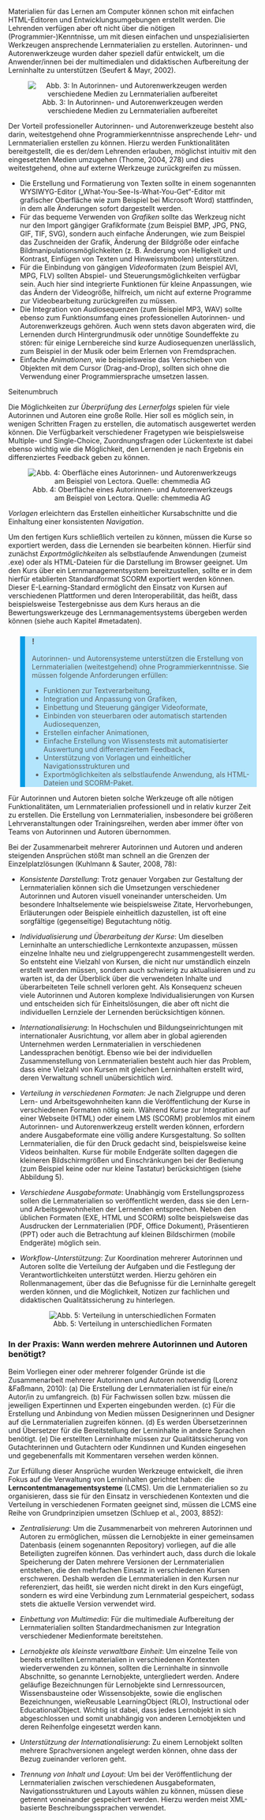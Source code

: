 <!-- filename: 03_Autorinnen-_und_Autorenwerkzeuge_und_Lerncontentmanagementsysteme_Was_wird_zur_Erstellung_von_Lernmaterialien_benoetigt.md -->
<!-- title: Autorinnen- und Autorenwerkzeuge und Lerncontentmanagementsysteme: Was wird zur Erstellung von Lernmaterialien benötigt? -->

Materialien für das Lernen am Computer können schon mit einfachen HTML-Editoren und Entwicklungsumgebungen erstellt werden. Die Lehrenden verfügen aber oft nicht über die nötigen (Programmier-)Kenntnisse, um mit diesen einfachen und unspezialisierten Werkzeugen ansprechende Lernmaterialien zu erstellen. Autorinnen- und Autorenwerkzeuge wurden daher speziell dafür entwickelt, um die Anwender/innen bei der multimedialen und didaktischen Aufbereitung der Lerninhalte zu unterstützen (Seufert & Mayr, 2002).

<center><figure>
  <img src="https://raw.githubusercontent.com/ed-tech-at/L3T/refs/heads/main/07_Informationssysteme/img/03_In_Autorinnen_und_Autorenwerkzeugen_werden_verschiedene_Medien_zu_Lernmaterialie.jpg" alt="Abb. 3: In Autorinnen- und Autorenwerkzeugen werden verschiedene Medien zu Lernmaterialien aufbereitet">
  <figcaption>Abb. 3: In Autorinnen- und Autorenwerkzeugen werden verschiedene Medien zu Lernmaterialien aufbereitet</figcaption>
</figure></center>


Der Vorteil professioneller Autorinnen- und Autorenwerkzeuge besteht also darin, weitestgehend ohne Programmierkenntnisse ansprechende Lehr- und Lernmaterialien erstellen zu können. Hierzu werden Funktionalitäten bereitgestellt, die es der/dem Lehrenden erlauben, möglichst intuitiv mit den eingesetzten Medien umzugehen (Thome, 2004, 278) und dies weitestgehend, ohne auf externe Werkzeuge zurückgreifen zu müssen.

- Die Erstellung und Formatierung von Texten sollte in einem sogenannten WYSIWYG-Editor („What-You-See-Is-What-You-Get“-Editor mit grafischer Oberfläche wie zum Beispiel bei Microsoft Word) stattfinden, in dem alle Änderungen sofort dargestellt werden.
- Für das bequeme Verwenden von *Grafiken* sollte das Werkzeug nicht nur den Import gängiger Grafikformate (zum Beispiel BMP, JPG, PNG, GIF, TIF, SVG), sondern auch einfache Änderungen, wie zum Beispiel das Zuschneiden der Grafik, Änderung der Bildgröße oder einfache Bildmanipulationsmöglichkeiten (z. B. Änderung von Helligkeit und Kontrast, Einfügen von Texten und Hinweissymbolen) unterstützen.
- Für die Einbindung von gängigen *Video*formaten (zum Beispiel AVI, MPG, FLV) sollten Abspiel- und Steuerungsmöglichkeiten verfügbar sein. Auch hier sind integrierte Funktionen für kleine Anpassungen, wie das Ändern der Videogröße, hilfreich, um nicht auf externe Programme zur Videobearbeitung zurückgreifen zu müssen.
- Die Integration von *Audio*sequenzen (zum Beispiel MP3, WAV) sollte ebenso zum Funktionsumfang eines professionellen Autorinnen- und Autorenwerkzeugs gehören. Auch wenn stets davon abgeraten wird, die Lernenden durch Hintergrundmusik oder unnötige Soundeffekte zu stören: für einige Lernbereiche sind kurze Audiosequenzen unerlässlich, zum Beispiel in der Musik oder beim Erlernen von Fremdsprachen.
- Einfache *Animationen*, wie beispielsweise das Verschieben von Objekten mit dem Cursor (Drag-and-Drop), sollten sich ohne die Verwendung einer Programmiersprache umsetzen lassen.

Seitenumbruch

Die Möglichkeiten zur *Überprüfung des Lernerfolgs* spielen für viele Autorinnen und Autoren eine große Rolle. Hier soll es möglich sein, in wenigen Schritten Fragen zu erstellen, die automatisch ausgewertet werden können. Die Verfügbarkeit verschiedener Fragetypen wie beispielsweise Multiple- und Single-Choice, Zuordnungsfragen oder Lückentexte ist dabei ebenso wichtig wie die Möglichkeit, den Lernenden je nach Ergebnis ein differenziertes Feedback geben zu können.

<center><figure>
  <img src="https://raw.githubusercontent.com/ed-tech-at/L3T/refs/heads/main/07_Informationssysteme/img/04_Oberfläche_eines_Autorinnen_und_Autorenwerkzeugs_am_Beispiel_von_Lectora_Quelle_.png" alt="Abb. 4: Oberfläche eines Autorinnen- und Autorenwerkzeugs am Beispiel von Lectora. Quelle: chemmedia AG">
  <figcaption>Abb. 4: Oberfläche eines Autorinnen- und Autorenwerkzeugs am Beispiel von Lectora. Quelle: chemmedia AG</figcaption>
</figure></center>


*Vorlagen* erleichtern das Erstellen einheitlicher Kursabschnitte und die Einhaltung einer konsistenten *Navigation*.

Um den fertigen Kurs schließlich verteilen zu können, müssen die Kurse so exportiert werden, dass die Lernenden sie bearbeiten können. Hierfür sind zunächst *Exportmöglichkeiten* als selbstlaufende Anwendungen (zumeist .exe) oder als HTML-Dateien für die Darstellung im Browser geeignet. Um den Kurs über ein Lernmanagementsystem bereitzustellen, sollte er in dem hierfür etablierten Standardformat SCORM exportiert werden können. Dieser E-Learning-Standard ermöglicht den Einsatz von Kursen auf verschiedenen Plattformen und deren Interoperabilität, das heißt, dass beispielsweise Testergebnisse aus dem Kurs heraus an die Bewertungswerkzeuge des Lernmanagementsystems übergeben werden können (siehe auch Kapitel #metadaten).

<blockquote style="background: #B3E5FC; border-left: 10px solid #039BE5">

### !

Autorinnen- und Autorensysteme unterstützen die Erstellung von Lernmaterialien (weitestgehend) ohne Programmierkenntnisse. Sie müssen folgende Anforderungen erfüllen:

- Funktionen zur Textverarbeitung,
- Integration und Anpassung von Grafiken,
- Einbettung und Steuerung gängiger Videoformate,
- Einbinden von steuerbaren oder automatisch startenden Audiosequenzen,
- Erstellen einfacher Animationen,
- Einfache Erstellung von Wissenstests mit automatisierter Auswertung und differenziertem Feedback,
- Unterstützung von Vorlagen und einheitlicher Navigationsstrukturen und
- Exportmöglichkeiten als selbstlaufende Anwendung, als HTML-Dateien und SCORM-Paket.

</blockquote>

Für Autorinnen und Autoren bieten solche Werkzeuge oft alle nötigen Funktionalitäten, um Lernmaterialien professionell und in relativ kurzer Zeit zu erstellen. Die Erstellung von Lernmaterialien, insbesondere bei größeren Lehrveranstaltungen oder Trainingsreihen, werden aber immer öfter von Teams von Autorinnen und Autoren übernommen.

Bei der Zusammenarbeit mehrerer Autorinnen und Autoren und anderen steigenden Ansprüchen stößt man schnell an die Grenzen der Einzelplatzlösungen (Kuhlmann & Sauter, 2008, 78):

- *Konsistente Darstellung*: Trotz genauer Vorgaben zur Gestaltung der Lernmaterialien können sich die Umsetzungen verschiedener Autorinnen und Autoren visuell voneinander unterscheiden. Um besondere Inhaltselemente wie beispielsweise Zitate, Hervorhebungen, Erläuterungen oder Beispiele einheitlich dazustellen, ist oft eine sorgfältige (gegenseitige) Begutachtung nötig.

- *Individualisierung und Überarbeitung der Kurse*: Um dieselben Lerninhalte an unterschiedliche Lernkontexte anzupassen, müssen einzelne Inhalte neu und zielgruppengerecht zusammengestellt werden. So entsteht eine Vielzahl von Kursen, die nicht nur umständlich einzeln erstellt werden müssen, sondern auch schwierig zu aktualisieren und zu warten ist, da der Überblick über die verwendeten Inhalte und überarbeiteten Teile schnell verloren geht. Als Konsequenz scheuen viele Autorinnen und Autoren komplexe Individualisierungen von Kursen und entscheiden sich für Einheitslösungen, die aber oft nicht die individuellen Lernziele der Lernenden berücksichtigen können.
- *Internationalisierung*: In Hochschulen und Bildungseinrichtungen mit internationaler Ausrichtung, vor allem aber in global agierenden Unternehmen werden Lernmaterialien in verschiedenen Landessprachen benötigt. Ebenso wie bei der individuellen Zusammenstellung von Lernmaterialien besteht auch hier das Problem, dass eine Vielzahl von Kursen mit gleichen Lerninhalten erstellt wird, deren Verwaltung schnell unübersichtlich wird.
- *Verteilung in verschiedenen Formaten*: Je nach Zielgruppe und deren Lern- und Arbeitsgewohnheiten kann die Veröffentlichung der Kurse in verschiedenen Formaten nötig sein. Während Kurse zur Integration auf einer Webseite (HTML) oder einem LMS (SCORM) problemlos mit einem Autorinnen- und Autorenwerkzeug erstellt werden können, erfordern andere Ausgabeformate eine völlig andere Kursgestaltung. So sollten Lernmaterialien, die für den Druck gedacht sind, beispielsweise keine Videos beinhalten. Kurse für mobile Endgeräte sollten dagegen die kleineren Bildschirmgrößen und Einschränkungen bei der Bedienung (zum Beispiel keine oder nur kleine Tastatur) berücksichtigen (siehe Abbildung 5).
- *Verschiedene Ausgabeformate*: Unabhängig vom Erstellungsprozess sollen die Lernmaterialien so veröffentlicht werden, dass sie den Lern- und Arbeitsgewohnheiten der Lernenden entsprechen. Neben den üblichen Formaten (EXE, HTML und SCORM) sollte beispielsweise das Ausdrucken der Lernmaterialien (PDF, Office Dokument), Präsentieren (PPT) oder auch die Betrachtung auf kleinen Bildschirmen (mobile Endgeräte) möglich sein.
- *Workflow-Unterstützung*: Zur Koordination mehrerer Autorinnen und Autoren sollte die Verteilung der Aufgaben und die Festlegung der Verantwortlichkeiten unterstützt werden. Hierzu gehören ein Rollenmanagement, über das die Befugnisse für die Lerninhalte geregelt werden können, und die Möglichkeit, Notizen zur fachlichen und didaktischen Qualitätssicherung zu hinterlegen.

<center><figure>
  <img src="https://raw.githubusercontent.com/ed-tech-at/L3T/refs/heads/main/07_Informationssysteme/img/05_Verteilung_in_unterschiedlichen_Formaten.png" alt="Abb. 5: Verteilung in unterschiedlichen Formaten">
  <figcaption>Abb. 5: Verteilung in unterschiedlichen Formaten</figcaption>
</figure></center>


### In der Praxis: Wann werden mehrere Autorinnen und Autoren benötigt?

Beim Vorliegen einer oder mehrerer folgender Gründe ist die Zusammenarbeit mehrerer Autorinnen und Autoren notwendig (Lorenz &Faßmann, 2010): (a) Die Erstellung der Lernmaterialien ist für eine/n Autor/in zu umfangreich. (b) Für Fachwissen sollen bzw. müssen die jeweiligen Expertinnen und Experten eingebunden werden. (c) Für die Erstellung und Anbindung von Medien müssen Designerinnen und Designer auf die Lernmaterialien zugreifen können. (d) Es werden Übersetzerinnen und Übersetzer für die Bereitstellung der Lerninhalte in andere Sprachen benötigt. (e) Die erstellten Lerninhalte müssen zur Qualitätssicherung von Gutachterinnen und Gutachtern oder Kundinnen und Kunden eingesehen und gegebenenfalls mit Kommentaren versehen werden können.

</blockquote>

Zur Erfüllung dieser Ansprüche wurden Werkzeuge entwickelt, die ihren Fokus auf die Verwaltung von Lerninhalten gerichtet haben: die **Lerncontentmanagementsysteme** (LCMS). Um die Lernmaterialien so zu organisieren, dass sie für den Einsatz in verschiedenen Kontexten und die Verteilung in verschiedenen Formaten geeignet sind, müssen die LCMS eine Reihe von Grundprinzipien umsetzen (Schluep et al., 2003, 8852):

- *Zentralisierung*: Um die Zusammenarbeit von mehreren Autorinnen und Autoren zu ermöglichen, müssen die Lernobjekte in einer gemeinsamen Datenbasis (einem sogenannten Repository) vorliegen, auf die alle Beteiligten zugreifen können. Das verhindert auch, dass durch die lokale Speicherung der Daten mehrere Versionen der Lernmaterialien entstehen, die den mehrfachen Einsatz in verschiedenen Kursen erschweren. Deshalb werden die Lernmaterialien in den Kursen nur referenziert, das heißt, sie werden nicht direkt in den Kurs eingefügt, sondern es wird eine Verbindung zum Lernmaterial gespeichert, sodass stets die aktuelle Version verwendet wird.

- *Einbettung von Multimedia*: Für die multimediale Aufbereitung der Lernmaterialien sollten Standardmechanismen zur Integration verschiedener Medienformate bereitstehen.
- *Lernobjekte als kleinste verwaltbare Einheit*: Um einzelne Teile von bereits erstellten Lernmaterialien in verschiedenen Kontexten wiederverwenden zu können, sollten die Lerninhalte in sinnvolle Abschnitte, so genannte Lernobjekte, untergliedert werden. Andere geläufige Bezeichnungen für Lernobjekte sind Lernressourcen, Wissensbausteine oder Wissensobjekte, sowie die englischen Bezeichnungen, wieReusable LearningObject (RLO), Instructional oder EducationalObject. Wichtig ist dabei, dass jedes Lernobjekt in sich abgeschlossen und somit unabhängig von anderen Lernobjekten und deren Reihenfolge eingesetzt werden kann.
- *Unterstützung der Internationalisierung*: Zu einem Lernobjekt sollten mehrere Sprachversionen angelegt werden können, ohne dass der Bezug zueinander verloren geht.
- *Trennung von Inhalt und Layout*: Um bei der Veröffentlichung der Lernmaterialien zwischen verschiedenen Ausgabeformaten, Navigationsstrukturen und Layouts wählen zu können, müssen diese getrennt voneinander gespeichert werden. Hierzu werden meist XML-basierte Beschreibungssprachen verwendet.
